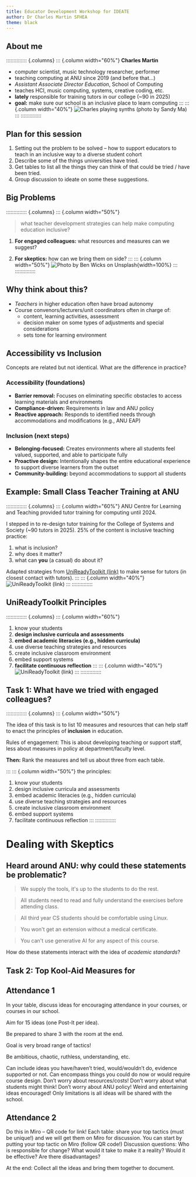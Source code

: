 ```yaml
---
title: Educator Development Workshop for IDEATE
author: Dr Charles Martin SFHEA
theme: black
---
```


## About me

:::::::::::::: {.columns}
::: {.column width="60%"}
**Charles Martin**

- computer scientist, music technology researcher, performer
- teaching computing at ANU since 2019 (and before that...)
- _Assistant Associate Director Education_, School of Computing
- teaches HCI, music computing, systems, creative coding, etc.
- **lately** responsible for training tutors in our college (~90 in 2025)
- **goal:** make sure our school is an inclusive place to learn computing
:::
::: {.column width="40%"}
![Charles playing synths (photo by Sandy Ma)](img/2024-05-29-concert-8-small.jpg)
:::
::::::::::::::

## Plan for this session

1. Setting out the problem to be solved – how to support educators to teach in an inclusive way to a diverse student cohort
2. Describe some of the things universities have tried.
3. Get tables to list all the things they can think of that could be tried / have been tried.
4. Group discussion to ideate on some these suggestions. 

## Big Problems

:::::::::::::: {.columns}
::: {.column width="50%"}
> what teacher development strategies can help make computing education inclusive?

1. **For engaged colleagues:** what resources and measures can we suggest?

2. **For skeptics:** how can we bring them on side?
:::
::: {.column width="50%"}
![Photo by Ben Wicks on Unsplash](img/ben-wicks-sAnzTshqtWE-unsplash.jpg){width=100%}
:::
::::::::::::::

## Why think about this?

- _Teachers_ in higher education often have broad autonomy
- Course convenors/lecturers/unit coordinators often in charge of:
    - content, learning activities, assessment
    - decision maker on some types of adjustments and special considerations
    - sets tone for learning environment

## Accessibility vs Inclusion

Concepts are related but not identical. What are the difference in practice?

### Accessibility (foundations)

- **Barrier removal:** Focuses on eliminating specific obstacles to access learning materials and environments
- **Compliance-driven:** Requirements in law and ANU policy
- **Reactive approach:** Responds to identified needs through accommodations and modifications (e.g., ANU EAP)

### Inclusion (next steps)

- **Belonging-focused:** Creates environments where all students feel valued, supported, and able to participate fully
- **Proactive design:** Intentionally shapes the entire educational experience to support diverse learners from the outset
- **Community-building:** beyond accommodations to support all students

## Example: Small Class Teacher Training at ANU

:::::::::::::: {.columns}
::: {.column width="60%"}
ANU Centre for Learning and Teaching provided tutor training for computing until 2024.

I stepped in to re-design tutor training for the College of Systems and Society (~90 tutors in 2025).
25% of the content is inclusive teaching practice:

1. what is inclusion?
2. why does it matter?
3. what can **you** (a casual) do about it?

Adapted strategies from [UniReadyToolkit (link)](https://unireadytoolkit.com.au/wp-content/uploads/2024/08/Inclusive-teaching-guide.pdf) to make sense for tutors (in closest contact with tutors).
:::
::: {.column width="40%"}
![[UniReadyToolkit (link)](https://unireadytoolkit.com.au/wp-content/uploads/2024/08/Inclusive-teaching-guide.pdf)](img/unireadytoolkit-inclusive-teaching.png)
:::
::::::::::::::

## UniReadyToolkit Principles

:::::::::::::: {.columns}
::: {.column width="60%"}
1. know your students
2. **design inclusive curricula and assessments**
3. **embed academic literacies (e.g., hidden curricula)**
4. use diverse teaching strategies and resources
5. create inclusive classroom environment
6. embed support systems
7. **facilitate continuous reflection**
:::
::: {.column width="40%"}
![[UniReadyToolkit (link)](https://unireadytoolkit.com.au/wp-content/uploads/2024/08/Inclusive-teaching-guide.pdf)](img/unireadytoolkit-inclusive-teaching.png)
:::
::::::::::::::

## Task 1: What have we tried with engaged colleagues?

:::::::::::::: {.columns}
::: {.column width="50%"}
<!-- The idea of this task is to list measures and resources that can be used to develop teachers to support **inclusion** in education. -->

The idea of this task is to list 10 measures and resources that can help staff to enact the principles of **inclusion** in education.

Rules of engagement: This is about developing teaching or support staff, less about measures in policy at department/faculty level.

**Then:** Rank the measures and tell us about three from each table.

:::
::: {.column width="50%"}
the principles: 

1. know your students
2. design inclusive curricula and assessments
3. embed academic literacies (e.g., hidden curricula)
4. use diverse teaching strategies and resources
5. create inclusive classroom environment
6. embed support systems
7. facilitate continuous reflection
:::
::::::::::::::

# Dealing with Skeptics

## Heard around ANU: why could these statements be problematic?

> We supply the tools, it's up to the students to do the rest.

> All students need to read and fully understand the exercises before attending class.

> All third year CS students should be comfortable using Linux.

> You won't get an extension without a medical certificate.

> You can't use generative AI for any aspect of this course.

How do these statements interact with the idea of _academic standards_?

## Task 2: Top Kool-Aid Measures for 

## Attendance 1

In your table, discuss ideas for encouraging attendance in your courses, or courses in our school.

Aim for 15 ideas (one Post-It per idea).

Be prepared to share 3 with the room at the end.

Goal is very broad range of tactics!

Be ambitious, chaotic, ruthless, understanding, etc.

Can include ideas you have/haven’t tried, would/wouldn’t do, evidence supported or not.
Can encompass things you could do now or would require course design.
Don’t worry about resources/costs!
Don’t worry about what students might think!
Don’t worry about ANU policy!
Weird and entertaining ideas encouraged!
Only limitations is all ideas will be shared with the school.

## Attendance 2


Do this in Miro – QR code for link!
Each table: share your top tactics (must be unique!) and we will get them on Miro for discussion.
You can start by putting your top tactic on Miro (follow QR code!)
Discussion questions:
Who is responsible for change?
What would it take to make it a reality?
Would it be effective?
Are there disadvantages?

At the end: Collect all the ideas and bring them together to document.

